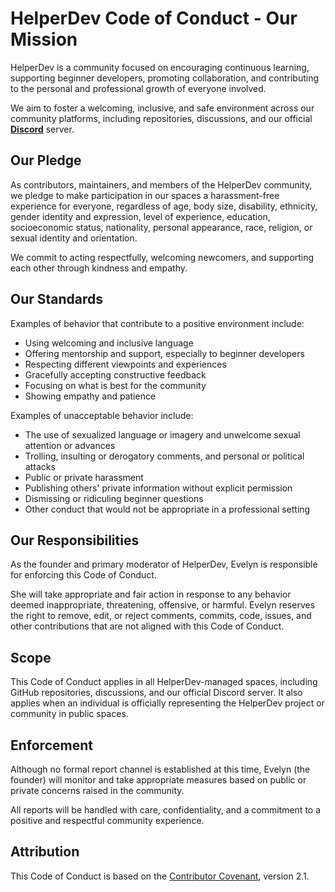 # HelperDev Code of Conduct - Our Mission

HelperDev is a community focused on encouraging continuous learning, supporting beginner developers, promoting collaboration, and contributing to the personal and professional growth of everyone involved.

We aim to foster a welcoming, inclusive, and safe environment across our community platforms, including repositories, discussions, and our official [**Discord**](https://discord.gg/YrHPaQB2yn) server.

## Our Pledge

As contributors, maintainers, and members of the HelperDev community, we pledge to make participation in our spaces a harassment-free experience for everyone, regardless of age, body size, disability, ethnicity, gender identity and expression, level of experience, education, socioeconomic status, nationality, personal appearance, race, religion, or sexual identity and orientation.

We commit to acting respectfully, welcoming newcomers, and supporting each other through kindness and empathy.

## Our Standards

Examples of behavior that contribute to a positive environment include:

- Using welcoming and inclusive language
- Offering mentorship and support, especially to beginner developers
- Respecting different viewpoints and experiences
- Gracefully accepting constructive feedback
- Focusing on what is best for the community
- Showing empathy and patience

Examples of unacceptable behavior include:

- The use of sexualized language or imagery and unwelcome sexual attention or advances
- Trolling, insulting or derogatory comments, and personal or political attacks
- Public or private harassment
- Publishing others' private information without explicit permission
- Dismissing or ridiculing beginner questions
- Other conduct that would not be appropriate in a professional setting

## Our Responsibilities

As the founder and primary moderator of HelperDev, Evelyn is responsible for enforcing this Code of Conduct.

She will take appropriate and fair action in response to any behavior deemed inappropriate, threatening, offensive, or harmful. Evelyn reserves the right to remove, edit, or reject comments, commits, code, issues, and other contributions that are not aligned with this Code of Conduct.

## Scope

This Code of Conduct applies in all HelperDev-managed spaces, including GitHub repositories, discussions, and our official Discord server. It also applies when an individual is officially representing the HelperDev project or community in public spaces.

## Enforcement

Although no formal report channel is established at this time, Evelyn (the founder) will monitor and take appropriate measures based on public or private concerns raised in the community.

All reports will be handled with care, confidentiality, and a commitment to a positive and respectful community experience.

## Attribution

This Code of Conduct is based on the [Contributor Covenant](https://www.contributor-covenant.org), version 2.1.
